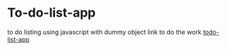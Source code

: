 # To-do-list-app
to do listing using javascript with dummy object
link to do the work 
<a href="https://simeonto-do-app.netlify.app/">todo-list-app</a>
